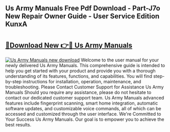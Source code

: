 ## Us Army Manuals Free Pdf Download - Part-J7o New Repair Owner Guide - User Service Edition KunxA

# <h2><a href="http://cf12824.oget.top/?id=Us+Army+Manuals">🔗Download New 👉🔴 Us Army Manuals</a></h2>

[![Us Army Manuals new download](https://i.imgur.com/5g1atiW.png)](http://cf12824.oget.top/?id=Us+Army+Manuals)
Welcome to the user manual for your newly delivered Us Army Manuals. This comprehensive guide is intended to help you get started with your product and provide you with a thorough understanding of its features, functions, and capabilities. You will find step-by-step instructions for installation, operation, maintenance, and troubleshooting. Please Contact Customer Support for Assistance Us Army Manuals Should you require any assistance, please do not hesitate to contact our dedicated customer support team. Us Army Manuals advanced features include fingerprint scanning, smart home integration, automatic software updates, and customizable voice commands, all of which can be accessed and customized through the user interface. We're Committed to Your Success Us Army Manuals. Our goal is to empower you to achieve the best results.
